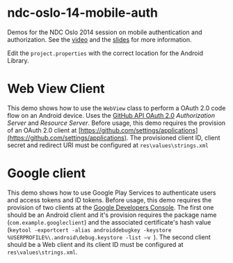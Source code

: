 # ndc-oslo-14-mobile-auth #

Demos for the NDC Oslo 2014 session on mobile authentication and authorization.
See the [video](http://vimeo.com/97349269) and the [slides](https://speakerdeck.com/pmhsfelix/single-sign-on-for-mobile-native-applications) for more information.

Edit the `project.properties` with the correct location for the Android Library.

# Web View Client #

This demo shows how to use the `WebView` class to perform a OAuth 2.0 code flow on an Android device.
Uses the [GitHub API OAuth 2.0](https://developer.github.com/v3/oauth/) _Authorization Server_ and _Resource Server_. 
Before usage, this demo requires the provision of an OAuth 2.0 client at [https://github.com/settings/applications](https://github.com/settings/applications).
The provisioned client ID, client secret and redirect URI must be configured at `res\values\strings.xml`

# Google client #

This demo shows how to use Google Play Services to authenticate users and access tokens and ID tokens.
Before usage, this demo requires the provision of two clients at the [Google Developers Console](https://console.developers.google.com).
The first one should be an Android client and it's provision requires the package name (`com.example.googleclient`) and the associated certificate's hash value (`keytool -exportcert -alias androiddebugkey -keystore %USERPROFILE%\.android\debug.keystore -list –v
`).
The second client should be a Web client and its client ID must be configured at `res\values\strings.xml`.
